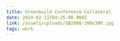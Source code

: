 ```yaml
---
title: Greenbuild Conference Collateral
date: 2014-02-11T04:25:00.000Z
link: /assets/uploads/GB2008-300x300.jpg
tags: work
---
```


